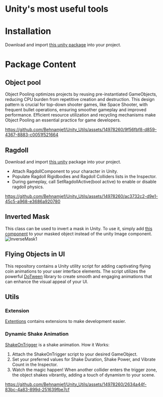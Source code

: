 # Unity's most useful tools
# Installation
Download and import [this unity package](https://github.com/Behnamjef/Unity_Utils/blob/main/Utils_UnityPackage.unitypackage) into your project.

# Package Content
## Object pool
Object Pooling optimizes projects by reusing pre-instantiated GameObjects, reducing CPU burden from repetitive creation and destruction. This design pattern is crucial for top-down shooter games, like Space Shooter, with frequent bullet operations, ensuring smoother gameplay and improved performance. Efficient resource utilization and recycling mechanisms make Object Pooling an essential practice for game developers.

https://github.com/Behnamjef/Unity_Utils/assets/14978260/9f56fbf8-d859-4367-8883-c0051f521664


## Ragdoll
Download and import [this unity](https://github.com/Behnamjef/Unity_Utils) package into your project.
- Attach RagdollComponent to your character in Unity.
- Populate Ragdoll Rigidbodies and Ragdoll Colliders lists in the Inspector.
- During gameplay, call SetRagdollActive(bool active) to enable or disable ragdoll physics.

https://github.com/Behnamjef/Unity_Utils/assets/14978260/ac3732c2-d9e1-45c5-a968-e3686a920780

## Inverted Mask
This class can be used to invert a mask in Unity. To use it, simply add [this component](https://github.com/Behnamjef/Unity_Utils/blob/main/InverseMask/InverseMask.cs) to your masked object instead of the unity Image component.
![InverseMask1](https://github.com/Behnamjef/Unity_Utils/assets/14978260/f602c792-1394-427f-9e3c-3e3f2cf6dc37)

## Flying Objects in UI
This repository contains a Unity utility script for adding captivating flying coin animations to your user interface elements. The script utilizes the powerful [DoTween](https://dotween.demigiant.com/) library to create smooth and engaging animations that can enhance the visual appeal of your UI.


## Utils
### Extension
[Extentions](https://github.com/Behnamjef/Unity_Utils/blob/main/Utils/Extensions.cs) contains extensions to make development easier.

### Dynamic Shake Animation 
[ShakeOnTrigger](https://github.com/Behnamjef/Unity_Utils/blob/main/Utils/ShakeOnTrigger.cs) is a shake animation.
How it Works:
1. Attach the ShakeOnTrigger script to your desired GameObject.
2. Set your preferred values for Shake Duration, Shake Power, and Vibrate Count in the Inspector.
3. Watch the magic happen! When another collider enters the trigger zone, the object shakes vibrantly, adding a touch of dynamism to your scene.

https://github.com/Behnamjef/Unity_Utils/assets/14978260/2634a44f-83bc-4a83-899d-251639fbe7cf



